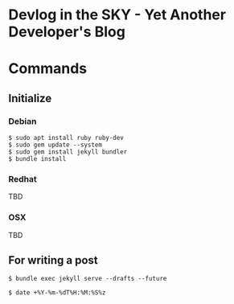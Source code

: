 # Devlog in the SKY - Yet Another Developer's Blog

# Commands

## Initialize

### Debian
```
$ sudo apt install ruby ruby-dev
$ sudo gem update --system
$ sudo gem install jekyll bundler
$ bundle install
```

### Redhat
TBD

### OSX
TBD

## For writing a post
```
$ bundle exec jekyll serve --drafts --future

$ date +%Y-%m-%dT%H:%M:%S%z
```
